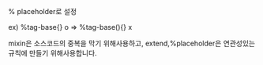 % placeholder로 설정

ex) %tag-base{} o => %tag-base(){} x

mixin은 소스코드의 중복을 막기 위해사용하고, extend,%placeholder은 연관성있는 규칙에 만들기 위해사용합니다.